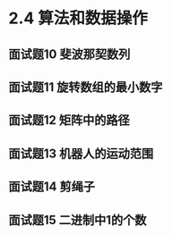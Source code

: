 # 2.4 算法和数据操作

## <span id="question_10">面试题10 斐波那契数列</span>

## <span id="question_11">面试题11 旋转数组的最小数字</span>

## <span id="question_12">面试题12 矩阵中的路径</span>

## <span id="question_13">面试题13 机器人的运动范围</span>

## <span id="question_14">面试题14 剪绳子</span>

## <span id="question_15">面试题15 二进制中1的个数</span>